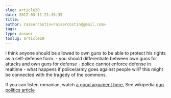 ```yaml
---
slug: article20
date: 2012-03-11 21:35:35
title: 
author: raisercostin<raisercostin@gmail.com>
tags: 
type: answer
toslug: article19
---
```

<p>I think anyone should be allowed to own guns to be able to protect his rights as a self-defense form.
 - you should differentiate between own guns for attacks and own guns for defense
 - police cannot enforce defense in realtime
 - what happens if police/army goes against people will? this might be connected with the tragedy of the commons.</p>
<p>If you can listen romanian, watch <a href="http://inregistrari.antena3.ro/view-08_Mar-2012-In_gura_presei_cu_Mircea_Badea-5.html">a good argument here.</a>
See wikipedia <a href="http://en.wikipedia.org/wiki/Gun_politics">gun politics article</a></p>

